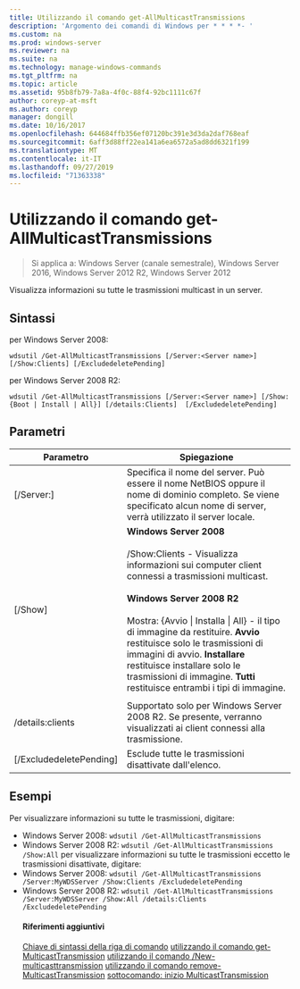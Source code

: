 ```yaml
---
title: Utilizzando il comando get-AllMulticastTransmissions
description: 'Argomento dei comandi di Windows per * * * *- '
ms.custom: na
ms.prod: windows-server
ms.reviewer: na
ms.suite: na
ms.technology: manage-windows-commands
ms.tgt_pltfrm: na
ms.topic: article
ms.assetid: 95b8fb79-7a8a-4f0c-88f4-92bc1111c67f
author: coreyp-at-msft
ms.author: coreyp
manager: dongill
ms.date: 10/16/2017
ms.openlocfilehash: 644684ffb356ef07120bc391e3d3da2daf768eaf
ms.sourcegitcommit: 6aff3d88ff22ea141a6ea6572a5ad8dd6321f199
ms.translationtype: MT
ms.contentlocale: it-IT
ms.lasthandoff: 09/27/2019
ms.locfileid: "71363338"
---
```

# <a name="using-the-get-allmulticasttransmissions-command"></a>Utilizzando il comando get-AllMulticastTransmissions

>Si applica a: Windows Server (canale semestrale), Windows Server 2016, Windows Server 2012 R2, Windows Server 2012

Visualizza informazioni su tutte le trasmissioni multicast in un server.
## <a name="syntax"></a>Sintassi
per Windows Server 2008:
```
wdsutil /Get-AllMulticastTransmissions [/Server:<Server name>] [/Show:Clients] [/ExcludedeletePending]
```
per Windows Server 2008 R2:
```
wdsutil /Get-AllMulticastTransmissions [/Server:<Server name>] [/Show:{Boot | Install | All}] [/details:Clients]  [/ExcludedeletePending]
```
## <a name="parameters"></a>Parametri

|        Parametro        |                                                                                                                                                                                                                                                                   Spiegazione                                                                                                                                                                                                                                                                    |
|-------------------------|--------------------------------------------------------------------------------------------------------------------------------------------------------------------------------------------------------------------------------------------------------------------------------------------------------------------------------------------------------------------------------------------------------------------------------------------------------------------------------------------------------------------------------------------------|
| [/Server:<Server name>] |                                                                                                                                                                                 Specifica il nome del server. Può essere il nome NetBIOS oppure il nome di dominio completo. Se viene specificato alcun nome di server, verrà utilizzato il server locale.                                                                                                                                                                                  |
|         [/Show]         | **Windows Server 2008**<br /><br />/Show:Clients - Visualizza informazioni sui computer client connessi a trasmissioni multicast.<br /><br />**Windows Server 2008 R2**<br /><br />Mostra: {Avvio &#124; Installa &#124; All} - il tipo di immagine da restituire.                                **Avvio** restituisce solo le trasmissioni di immagini di avvio.                                  **Installare** restituisce installare solo le trasmissioni di immagine. **Tutti** restituisce entrambi i tipi di immagine. |
|                         |                                                                                                                                                                                                                                                                                                                                                                                                                                                                                                                                                  |
|    /details:clients     |                                                                                                                                                                                              Supportato solo per Windows Server 2008 R2. Se presente, verranno visualizzati ai client connessi alla trasmissione.                                                                                                                                                                                               |
| [/ExcludedeletePending] |                                                                                                                                                                                                                                              Esclude tutte le trasmissioni disattivate dall'elenco.                                                                                                                                                                                                                                               |

## <a name="BKMK_examples"></a>Esempi
Per visualizzare informazioni su tutte le trasmissioni, digitare:
- Windows Server 2008: `wdsutil /Get-AllMulticastTransmissions`
- Windows Server 2008 R2: `wdsutil /Get-AllMulticastTransmissions /Show:All` per visualizzare informazioni su tutte le trasmissioni eccetto le trasmissioni disattivate, digitare:
- Windows Server 2008: `wdsutil /Get-AllMulticastTransmissions /Server:MyWDSServer /Show:Clients /ExcludedeletePending`
- Windows Server 2008 R2: `wdsutil /Get-AllMulticastTransmissions /Server:MyWDSServer /Show:All /details:Clients /ExcludedeletePending`
  #### <a name="additional-references"></a>Riferimenti aggiuntivi
  [Chiave di sintassi della riga di comando](command-line-syntax-key.md)
  [utilizzando il comando get-MulticastTransmission](using-the-get-multicasttransmission-command.md)
  [utilizzando il comando /New-multicasttransmission](using-the-new-multicasttransmission-command.md)
  [utilizzando il comando remove-MulticastTransmission](using-the-remove-multicasttransmission-command.md)
  [sottocomando: inizio MulticastTransmission](subcommand-start-multicasttransmission.md)
